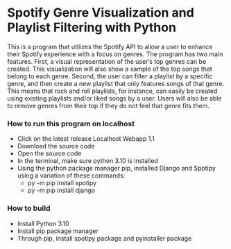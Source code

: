 # Spotify Genre Visualization and Playlist Filtering with Python
This is a program that utilizes the Spotify API to allow a user to enhance their Spotify experience with a focus on genres. The program has two main features. First, a visual representation of the user’s top genres can be created. This visualization will also show a sample of the top songs that belong to each genre. Second, the user can filter a playlist by a specific genre, and then create a new playlist that only features songs of that genre. This means that rock and roll playlists, for instance, can easily be created using existing playlists and/or liked songs by a user. Users will also be able to remove genres from their top if they do not feel that genre fits them. 

### How to run this program on localhost
- Click on the latest release Localhost Webapp 1.1
- Download the source code
- Open the source code
- In the terminal, make sure python 3.10 is installed
- Using the python package manager pip, installed Django and Spotipy using a variation of these commands:
  * py -m pip install spotipy
  * py -m pip install django

### How to build
- Install Python 3.10
- Install pip package manager
- Through pip, install spotipy package and pyinstaller package




